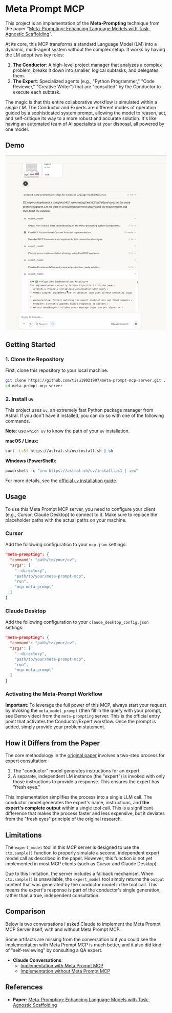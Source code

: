 # Meta Prompt MCP

This project is an implementation of the **Meta-Prompting** technique from the paper "[Meta-Prompting: Enhancing Language Models with Task-Agnostic Scaffolding](https://arxiv.org/abs/2401.12954)".

At its core, this MCP transforms a standard Language Model (LM) into a dynamic, multi-agent system without the complex setup. It works by having the LM adopt two key roles:

1.  **The Conductor**: A high-level project manager that analyzes a complex problem, breaks it down into smaller, logical subtasks, and delegates them.
2.  **The Expert**: Specialized agents (e.g., "Python Programmer," "Code Reviewer," "Creative Writer") that are "consulted" by the Conductor to execute each subtask.

The magic is that this entire collaborative workflow is simulated within a *single LM*. The Conductor and Experts are different modes of operation guided by a sophisticated system prompt, allowing the model to reason, act, and self-critique its way to a more robust and accurate solution. It's like having an automated team of AI specialists at your disposal, all powered by one model.

## Demo

[![Demo Video](/public/demo.png)](https://youtu.be/KATOgaj2upI)


## Getting Started

### 1. Clone the Repository

First, clone this repository to your local machine.

```sh
git clone https://github.com/tisu19021997/meta-prompt-mcp-server.git .
cd meta-prompt-mcp-server
```

### 2. Install `uv`

This project uses `uv`, an extremely fast Python package manager from Astral. If you don't have it installed, you can do so with one of the following commands.

**Note**: use `which uv` to know the path of your `uv` installation.

**macOS / Linux:**
```sh
curl -LsSf https://astral.sh/uv/install.sh | sh
```

**Windows (PowerShell):**
```powershell
powershell -c "irm https://astral.sh/uv/install.ps1 | iex"
```

For more details, see the [official `uv` installation guide](https://docs.astral.sh/uv/getting-started/installation/).

## Usage

To use this Meta Prompt MCP server, you need to configure your client (e.g., Cursor, Claude Desktop) to connect to it. Make sure to replace the placeholder paths with the actual paths on your machine.

### Cursor

Add the following configuration to your `mcp.json` settings:

```json
"meta-prompting": {
  "command": "path/to/your/uv",
  "args": [
    "--directory",
    "path/to/your/meta-prompt-mcp",
    "run",
    "mcp-meta-prompt"
  ]
}
```

### Claude Desktop

Add the following configuration to your `claude_desktop_config.json` settings:

```json
"meta-prompting": {
  "command": "path/to/your/uv",
  "args": [
    "--directory",
    "path/to/your/meta-prompt-mcp",
    "run",
    "mcp-meta-prompt"
  ]
}
```

### Activating the Meta-Prompt Workflow

**Important**: To leverage the full power of this MCP, always start your request by invoking the `meta_model_prompt` (then fill in the query with your prompt, see Demo video) from the `meta-prompting` server. This is the official entry point that activates the Conductor/Expert workflow. Once the prompt is added, simply provide your problem statement.

## How it Differs from the Paper

The core methodology in the [original paper](https://arxiv.org/abs/2401.12954) involves a two-step process for expert consultation:
1. The "conductor" model generates instructions for an expert.
2. A separate, independent LM instance (the "expert") is invoked with only those instructions to provide a response. This ensures the expert has "fresh eyes."

This implementation simplifies the process into a single LLM call. The conductor model generates the expert's name, instructions, and **the expert's complete output** within a single tool call. This is a significant difference that makes the process faster and less expensive, but it deviates from the "fresh eyes" principle of the original research.

## Limitations

The `expert_model` tool in this MCP server is designed to use the `ctx.sample()` function to properly simulate a second, independent expert model call as described in the paper. However, this function is not yet implemented in most MCP clients (such as Cursor and Claude Desktop).

Due to this limitation, the server includes a fallback mechanism. When `ctx.sample()` is unavailable, the `expert_model` tool simply returns the `output` content that was generated by the conductor model in the tool call. This means the expert's response is part of the conductor's single generation, rather than a true, independent consultation.

## Comparison

Below is two conversations I asked Claude to implement the Meta Prompt MCP Server itself, with and without Meta Prompt MCP. 

Some artifacts are missing from the conversation but you could see the implementation with Meta Prompt MCP is much better, and it also did kind of "self-reviewing" by consulting a QA expert.

- **Claude Conversations**:
  - [Implementation with Meta Prompt MCP](https://claude.ai/share/9f91768a-1c38-46d5-a812-365799ec23f0)
  - [Implementation without Meta Prompt MCP](https://claude.ai/share/7f4ffe49-49f0-43b0-b142-f9285aefb9c3)

## References

- **Paper**: [Meta-Prompting: Enhancing Language Models with Task-Agnostic Scaffolding](https://arxiv.org/abs/2401.12954)
